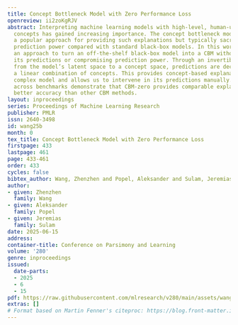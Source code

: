 ```yaml
---
title: Concept Bottleneck Model with Zero Performance Loss
openreview: ii2zoKgRJV
abstract: Interpreting machine learning models with high-level, human-understandable
  concepts has gained increasing importance. The concept bottleneck model (CBM) is
  a popular approach for providing such explanations but typically sacrifices some
  prediction power compared with standard black-box models. In this work, we propose
  an approach to turn an off-the-shelf black-box model into a CBM without changing
  its predictions or compromising prediction power. Through an invertible mapping
  from the model’s latent space to a concept space, predictions are decomposed into
  a linear combination of concepts. This provides concept-based explanations for the
  complex model and allows us to intervene in its predictions manually. Experiments
  across benchmarks demonstrate that CBM-zero provides comparable explainability and
  better accuracy than other CBM methods.
layout: inproceedings
series: Proceedings of Machine Learning Research
publisher: PMLR
issn: 2640-3498
id: wang25b
month: 0
tex_title: Concept Bottleneck Model with Zero Performance Loss
firstpage: 433
lastpage: 461
page: 433-461
order: 433
cycles: false
bibtex_author: Wang, Zhenzhen and Popel, Aleksander and Sulam, Jeremias
author:
- given: Zhenzhen
  family: Wang
- given: Aleksander
  family: Popel
- given: Jeremias
  family: Sulam
date: 2025-06-15
address:
container-title: Conference on Parsimony and Learning
volume: '280'
genre: inproceedings
issued:
  date-parts:
  - 2025
  - 6
  - 15
pdf: https://raw.githubusercontent.com/mlresearch/v280/main/assets/wang25b/wang25b.pdf
extras: []
# Format based on Martin Fenner's citeproc: https://blog.front-matter.io/posts/citeproc-yaml-for-bibliographies/
---
```

